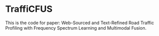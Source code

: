 # TraffiCFUS

This is the code for paper: Web-Sourced and Text-Refined Road Traffic Profiling with Frequency Spectrum Learning and Multimodal Fusion.